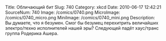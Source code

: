 Title: Обличающий бит 
Slug: 740 
Category: xkcd 
Date: 2010-06-17 12:42:21 
SourceNum: 740 
Image: /comics/0740.png 
MicroImage: /comics/0740_micro.png 
MiniImage: /comics/0740_mini.png 
Description: Вы думаете, что я безумен. Смог бы безумец перехитрить величайших электро/техно исполнителей нашей эры? Следующей падёт хаус/транс группа Родерика Ашера. 

